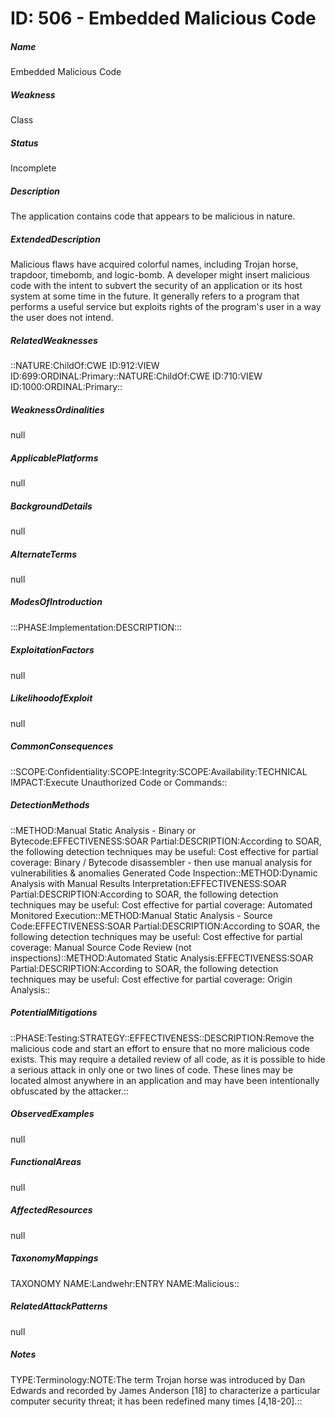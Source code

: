 # ID: 506 - Embedded Malicious Code
<h5>Name</h5>Embedded Malicious Code
<h5>Weakness</h5>Class
<h5>Status</h5>Incomplete
<h5>Description</h5>The application contains code that appears to be malicious in nature.
<h5>ExtendedDescription</h5>Malicious flaws have acquired colorful names, including Trojan horse, trapdoor, timebomb, and logic-bomb. A developer might insert malicious code with the intent to subvert the security of an application or its host system at some time in the future. It generally refers to a program that performs a useful service but exploits rights of the program's user in a way the user does not intend.
<h5>RelatedWeaknesses</h5>::NATURE:ChildOf:CWE ID:912:VIEW ID:699:ORDINAL:Primary::NATURE:ChildOf:CWE ID:710:VIEW ID:1000:ORDINAL:Primary::
<h5>WeaknessOrdinalities</h5>null
<h5>ApplicablePlatforms</h5>null
<h5>BackgroundDetails</h5>null
<h5>AlternateTerms</h5>null
<h5>ModesOfIntroduction</h5>:::PHASE:Implementation:DESCRIPTION:::
<h5>ExploitationFactors</h5>null
<h5>LikelihoodofExploit</h5>null
<h5>CommonConsequences</h5>::SCOPE:Confidentiality:SCOPE:Integrity:SCOPE:Availability:TECHNICAL IMPACT:Execute Unauthorized Code or Commands::
<h5>DetectionMethods</h5>::METHOD:Manual Static Analysis - Binary or Bytecode:EFFECTIVENESS:SOAR Partial:DESCRIPTION:According to SOAR, the following detection techniques may be useful: Cost effective for partial coverage: Binary / Bytecode disassembler - then use manual analysis for vulnerabilities & anomalies Generated Code Inspection::METHOD:Dynamic Analysis with Manual Results Interpretation:EFFECTIVENESS:SOAR Partial:DESCRIPTION:According to SOAR, the following detection techniques may be useful: Cost effective for partial coverage: Automated Monitored Execution::METHOD:Manual Static Analysis - Source Code:EFFECTIVENESS:SOAR Partial:DESCRIPTION:According to SOAR, the following detection techniques may be useful: Cost effective for partial coverage: Manual Source Code Review (not inspections)::METHOD:Automated Static Analysis:EFFECTIVENESS:SOAR Partial:DESCRIPTION:According to SOAR, the following detection techniques may be useful: Cost effective for partial coverage: Origin Analysis::
<h5>PotentialMitigations</h5>::PHASE:Testing:STRATEGY::EFFECTIVENESS::DESCRIPTION:Remove the malicious code and start an effort to ensure that no more malicious code exists. This may require a detailed review of all code, as it is possible to hide a serious attack in only one or two lines of code. These lines may be located almost anywhere in an application and may have been intentionally obfuscated by the attacker.::
<h5>ObservedExamples</h5>null
<h5>FunctionalAreas</h5>null
<h5>AffectedResources</h5>null
<h5>TaxonomyMappings</h5>TAXONOMY NAME:Landwehr:ENTRY NAME:Malicious::
<h5>RelatedAttackPatterns</h5>null
<h5>Notes</h5>TYPE:Terminology:NOTE:The term Trojan horse was introduced by Dan Edwards and recorded by James Anderson [18] to characterize a particular computer security threat; it has been redefined many times [4,18-20].::

